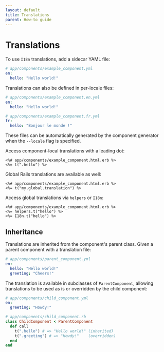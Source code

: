 ```yaml
---
layout: default
title: Translations
parent: How-to guide
---
```


# Translations

To use `I18n` translations, add a sidecar YAML file:

```yml
# app/components/example_component.yml
en:
  hello: "Hello world!"
```

Translations can also be defined in per-locale files:

```yml
# app/components/example_component.en.yml
en:
  hello: "Hello world!"

# app/components/example_component.fr.yml
fr:
  hello: "Bonjour le monde !"
```

These files can be automatically generated by the component generator when the `--locale` flag is specified.

Access component-local translations with a leading dot:

```erb
<%# app/components/example_component.html.erb %>
<%= t(".hello") %>
```

Global Rails translations are available as well:

```erb
<%# app/components/example_component.html.erb %>
<%= t("my.global.translation") %>
```

Access global translations via `helpers` or `I18n`:

```erb
<%# app/components/example_component.html.erb %>
<%= helpers.t("hello") %>
<%= I18n.t("hello") %>
```

## Inheritance

Translations are inherited from the component's parent class. Given a parent component with a translation file:

```yml
# app/components/parent_component.yml
en:
  hello: "Hello world!"
  greeting: "Cheers!"
```

The translation is available in subclasses of `ParentComponent`, allowing translations to be used as is or overridden by the child component:

```yml
# app/components/child_component.yml
en:
  greeting: "Howdy!"
```

```rb
# app/components/child_component.rb
class ChildComponent < ParentComponent
  def call
    t(".hello") # => "Hello world!" (inherited)
    t(".greeting") # => "Howdy!"    (overridden)
  end
end
```

